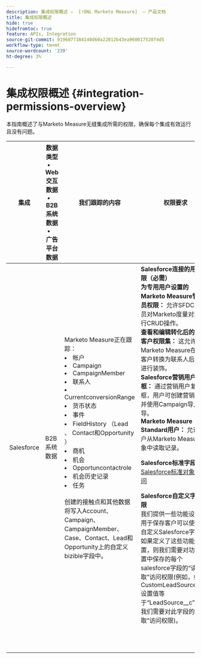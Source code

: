 ```yaml
---
description: 集成权限概述 —  [!DNL Marketo Measure]  — 产品文档
title: 集成权限概述
hide: true
hidefromtoc: true
feature: APIs, Integration
source-git-commit: 9196877384140d60a22012b43ea960017528f4d5
workflow-type: tm+mt
source-wordcount: '239'
ht-degree: 3%

---
```


# 集成权限概述 {#integration-permissions-overview}

本指南概述了与Marketo Measure无缝集成所需的权限，确保每个集成有效运行且没有问题。

<table>
<thead>
  <tr>
    <th style="width:10%">集成</th>
    <th style="width:20%">数据类型
    <li>Web交互数据</li>
    <li>B2B系统数据</li>
    <li>广告平台数据</li></th>
    <th style="width:30%">我们跟踪的内容</th>
    <th style="width:40%">权限要求</th>
  </tr>
</thead>
<tbody>
  <tr>
    <td>Salesforce</td>
    <td>B2B系统数据    
</td>
    <td>Marketo Measure正在跟踪：
    <br>
    <li>帐户</li>
<li>Campaign</li>
<li>CampaignMember</li>
<li>联系人</li>
<li>CurrentconversionRange</li>
<li>货币状态</li>
<li>事件</li>
<li>FieldHistory （Lead 、 Contact和Opportunity ）</li>
<li>商机</li>
<li>机会</li>
<li>Opportuncontactrole</li>
<li>机会历史记录</li>
<li>任务</li>
<br>
创建的接触点和其他数据将写入Account、Campaign、CampaignMember、Case、Contact、Lead和Opportunity上的自定义bizible字段中。</td>
    <td><b>Salesforce连接的用户权限（必需）</b>
    <br>
    <b>为专用用户设置的Marketo Measure管理员权限：</b> 允许SFDC管理员对Marketo度量对象执行CRUD操作。
    <br>
    <b>查看和编辑转化后的潜在客户权限集：</b> 这允许Marketo Measure在潜在客户转换为联系人后对其进行装饰。
    <br>
    <b>Salesforce营销用户复选框：</b> 通过营销用户复选框，用户可创建营销活动并使用Campaign导入向导。
    <br>
    <b>Marketo Measure Standard用户：</b> 允许用户从Marketo Measure对象中读取记录。
    <p>
    <b>Salesforce标准字段权限</b>
    <a href="/help/configuration-and-setup/marketo-measure-and-salesforce/how-marketo-measure-and-salesforce-interact.md">Salesforce标准对象和访问</a>
    <p>
    <b>Salesforce自定义字段权限</b>
    <br>
    我们提供一些功能设置，用于保存客户可以使用的自定义Salesforce字段。 如果定义了这些功能设置，则我们需要对功能设置中保存的每个salesforce字段的“读取”访问权限(例如，如果CustomLeadSourceField设置值等于“LeadSource__c”，则我们需要对此字段的“读取”访问权限)。
    </td>
  </tr>
  <tr>
    <td></td>
    <td></td>
    <td></td>
    <td></td>
  </tr>
  <tr>
    <td></td>
    <td></td>
    <td></td>
    <td></td>
  </tr>
  <tr>
    <td></td>
    <td></td>
    <td></td>
    <td></td>
  </tr>
  <tr>
    <td></td>
    <td></td>
    <td></td>
    <td></td>
  </tr>
  <tr>
    <td></td>
    <td></td>
    <td></td>
    <td></td>
  </tr>
  <tr>
    <td></td>
    <td></td>
    <td></td>
    <td></td>
  </tr>
  <tr>
    <td></td>
    <td></td>
    <td></td>
    <td></td>
  </tr>
  <tr>
    <td></td>
    <td></td>
    <td></td>
    <td></td>
  </tr>
  <tr>
    <td></td>
    <td></td>
    <td></td>
    <td></td>
  </tr>
</tbody>
</table>
